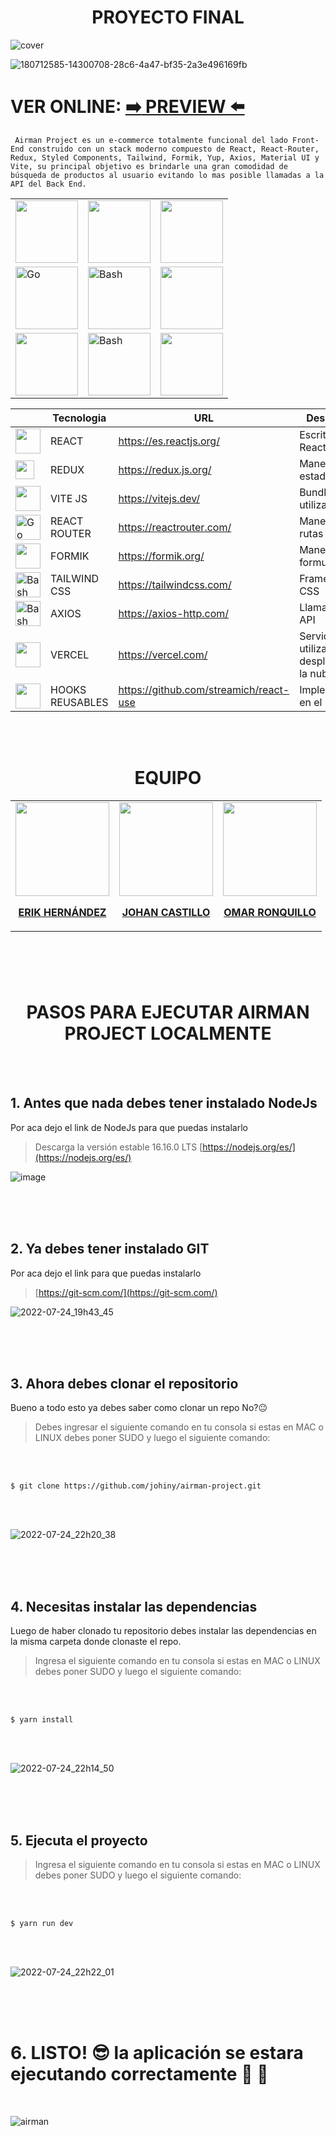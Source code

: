 
# 

<div align="center">
  <h1>
     PROYECTO FINAL
  </h1> 
</div>

![cover](https://user-images.githubusercontent.com/26189854/178131852-adaad2a1-62bd-412c-8f60-a6c8c29c6c1c.png)

![180712585-14300708-28c6-4a47-bf35-2a3e496169fb](https://user-images.githubusercontent.com/26189854/180832395-d0bd4d8f-cb59-4153-aa30-74280abd6fba.png)





# VER ONLINE: [:arrow_right: PREVIEW :arrow_left:](https://airman-project.vercel.app/) 

  
  
` 
Airman Project es un e-commerce totalmente funcional del lado Front-End construido con un stack moderno compuesto de React, React-Router, Redux, Styled Components, Tailwind, Formik, Yup, Axios, Material UI y Vite, su principal objetivo es brindarle una gran comodidad de búsqueda de productos al usuario evitando lo mas posible llamadas a la API del Back End.
`






<table align="center">
  
  </tr>
    <td>
      <a href="#">
        <img alt="" src="https://user-images.githubusercontent.com/26189854/180860461-015065da-4aed-4491-86e2-cbf16e2c996c.svg" width="100">
      </a>
    </td>
    <td>
      <a href="#">
        <img alt="" src="https://user-images.githubusercontent.com/26189854/180860987-7e9f638f-c4b4-435b-b5af-497c9594472b.png" width="100">
      </a>
    </td>
     <td>
      <a href="#">
        <img alt="" src="https://user-images.githubusercontent.com/26189854/180861521-b0d0e533-b1c4-4f09-8b35-c79bd1d1ceda.svg" width="100">
      </a>
    </td>
    </td>
      
  </tr>
  
  </tr>
    <td>
      <a href="#">
        <img alt="Go" src="https://user-images.githubusercontent.com/26189854/180863367-351a4fba-cbe0-467d-90ba-0a07bd3c7411.svg" width="100">
      </a>
    </td>
    <td>
      <a href="#">
        <img alt="Bash" src="https://upload.wikimedia.org/wikipedia/commons/d/d5/Tailwind_CSS_Logo.svg" width="100">
      </a>
    </td>
     <td>
      <a href="#">
        <img alt="" src="https://logovtor.com/wp-content/uploads/2020/10/vercel-inc-logo-vector.png" width="100">
      </a>
    </td>
    </td>
       
  </tr>
  
  </tr>
    <td>
      <a href="#">
        <img alt="" src="https://user-images.githubusercontent.com/26189854/180864034-fc6f7415-38a9-4358-9a75-6e514a7e5993.png" width="100">
      </a>
    </td>
    <td>
      <a href="#">
        <img alt="Bash" src="https://user-images.githubusercontent.com/26189854/180864309-ea613a7e-7f57-46d3-95f1-b7a852ab789b.svg" width="100">
      </a>
    </td>
     <td>
      <a href="#">
        <img alt="" src="https://user-images.githubusercontent.com/26189854/180871523-21bbaa4b-fafe-403a-ba9e-d6cd9585ba29.png" width="100">
      </a>
    </td>
    </td>
       
  </tr>
  
</table>


<div align="center">
  
| |Tecnologia   | URL |  Descripcion   |
|-----------|------|---------------------------------------------------|------|
|<a href="#"> <img alt="" src="https://user-images.githubusercontent.com/26189854/180860461-015065da-4aed-4491-86e2-cbf16e2c996c.svg" width="40"></a>|REACT|https://es.reactjs.org/| Escrito en React    |
|<a href="#"><img alt="" src="https://user-images.githubusercontent.com/26189854/180860987-7e9f638f-c4b4-435b-b5af-497c9594472b.png" width="30"></a>|REDUX |https://redux.js.org/  | Manejador de estado Global   |
|<a href="#"><img alt="" src="https://user-images.githubusercontent.com/26189854/180861521-b0d0e533-b1c4-4f09-8b35-c79bd1d1ceda.svg" width="40"></a>   |VITE JS |https://vitejs.dev/ | Bundler utilizado  |
|<a href="#"><img alt="Go" src="https://user-images.githubusercontent.com/26189854/180863367-351a4fba-cbe0-467d-90ba-0a07bd3c7411.svg" width="40"></a> |REACT ROUTER|https://reactrouter.com/| Manejador de rutas |
| <a href="#"><img alt="" src="https://user-images.githubusercontent.com/26189854/180864034-fc6f7415-38a9-4358-9a75-6e514a7e5993.png" width="40"></a> |FORMIK| https://formik.org/ |Manejo de formularios |
|<a href="#"><img alt="Bash" src="https://upload.wikimedia.org/wikipedia/commons/d/d5/Tailwind_CSS_Logo.svg" width="40"></a> |TAILWIND CSS| https://tailwindcss.com/ | Framework UI CSS |
|<a href="#"><img alt="Bash" src="https://user-images.githubusercontent.com/26189854/180864309-ea613a7e-7f57-46d3-95f1-b7a852ab789b.svg" width="40"></a>|AXIOS |https://axios-http.com/ | Llamadas a la API |
|<a href="#"><img alt="" src="https://logovtor.com/wp-content/uploads/2020/10/vercel-inc-logo-vector.png" width="40"></a> |VERCEL |https://vercel.com/ |  Servidor utilizado para desplegarlo en la nube  |
|<a href="#"><img alt="" src="https://user-images.githubusercontent.com/26189854/180871523-21bbaa4b-fafe-403a-ba9e-d6cd9585ba29.png" width="40"></a>|HOOKS REUSABLES |https://github.com/streamich/react-use|  Implementados en el proyecto|

</div>

<br/> <br/>


# 
<div align="center">
 
<h1>EQUIPO</h1>

<table>
  </tr>
    <td>
      <a href="https://github.com/Erik161" target="_blank">
        <img width="150" height="150" src="https://cdn.discordapp.com/attachments/910733170637410345/1002056527135395941/fotoperfilredondo.png">
        <p align="center"><strong>ERIK HERNÁNDEZ</strong></p>
      </a>
    </td>
    <td>
      <a href="https://github.com/johiny" target="_blank">
        <img width="150" height="150" src="https://cdn.discordapp.com/attachments/938468548160933898/1001005732709277767/JOVEN-1.png">
        <p align="center"><strong>JOHAN CASTILLO</strong> </p>
      </a>
    </td>
     <td>
      <a href="https://github.com/Bephoros" target="_blank">
        <img width="150" height="150" src="https://cdn.discordapp.com/attachments/938468548160933898/1001011221597786112/bep-1.png">
        <p align="center"><strong>OMAR RONQUILLO</strong></p>
      </a>
    </td>
    </td>
       
  </tr>
  
 </table>
   
</div>

# 


<br/><br/>


<div align="center">
  <h1>
     PASOS PARA EJECUTAR AIRMAN PROJECT LOCALMENTE
  </h1> 
</div>

<br/><br/>

## 1. Antes que nada debes tener instalado NodeJs
Por aca dejo el link de NodeJs para que puedas instalarlo 

>Descarga la versión estable 16.16.0 LTS [https://nodejs.org/es/](https://nodejs.org/es/)

![image](https://user-images.githubusercontent.com/26189854/180676650-1718736e-c6d7-45fc-a558-a127043d92ff.png)

<br/><br/><br/>

## 2. Ya debes tener instalado GIT
Por aca dejo el link para que puedas instalarlo

>[https://git-scm.com/](https://git-scm.com/)

![2022-07-24_19h43_45](https://user-images.githubusercontent.com/26189854/180677442-bc22ca3a-13ba-4c84-b98a-a5bb3df37afd.png)

<br/><br/><br/>

## 3. Ahora debes clonar el repositorio
Bueno a todo esto ya debes saber como clonar un repo No?:neutral_face:

>Debes ingresar el siguiente comando en tu consola si estas en MAC o LINUX debes poner SUDO y luego el siguiente comando:

<br/><br/>

```
$ git clone https://github.com/johiny/airman-project.git
```
<br/><br/>


![2022-07-24_22h20_38](https://user-images.githubusercontent.com/26189854/180698243-3c25daca-b55c-4dc3-8dbc-989b76dd6bee.png)

<br/><br/><br/>


## 4. Necesitas instalar las dependencias
Luego de haber clonado tu repositorio debes instalar las dependencias en la misma carpeta donde clonaste el repo.


>Ingresa el siguiente comando en tu consola si estas en MAC o LINUX debes poner SUDO y luego el siguiente comando:

<br/><br/>

```
$ yarn install
```



<br/><br/>

![2022-07-24_22h14_50](https://user-images.githubusercontent.com/26189854/180697706-424c00e2-8bb3-406f-a4fc-8cad1056961a.png)

<br/><br/><br/>


## 5. Ejecuta el proyecto

>Ingresa el siguiente comando en tu consola si estas en MAC o LINUX debes poner SUDO y luego el siguiente comando:

<br/><br/>

```
$ yarn run dev 
```
<br/><br/>


![2022-07-24_22h22_01](https://user-images.githubusercontent.com/26189854/180698367-87ce5ed1-487c-4dfd-a753-ee897f3dada6.png)

<br/><br/><br/>


# 6. LISTO! :sunglasses: la aplicación se estara ejecutando correctamente :raised_hands: :muscle:
<br/>

![airman](https://user-images.githubusercontent.com/26189854/180683113-113c9849-83e6-41f4-aaa5-0397ac22b20b.gif)


<br/><br/><br/>





